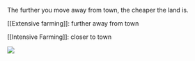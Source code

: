 The further you move away from town, the cheaper the land is. 

[[Extensive farming]]: further away from town

[[Intensive Farming]]: closer to town


![](https://lh7-us.googleusercontent.com/yy92dVfl6GQ1SlXJKnoHXQiqmgF2bc9OzVYeImGZRDZwu5tB6aqxt-Qx-zPBuMXApoAnyzj1rEvR-ExZTVQAOXouJRbkwYzrKCLI--rvuzFyq5Tt8hV8jamaVCEMaAcplRgwZl_Xb4ZpenJM_ZeGwa-K=s2048)